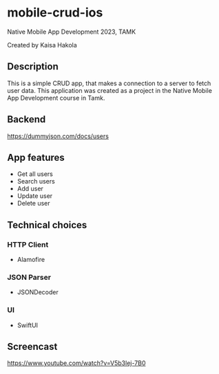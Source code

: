# mobile-crud-ios
Native Mobile App Development 2023, TAMK

Created by Kaisa Hakola

## Description
This is a simple CRUD app, that makes a connection to a server to fetch user data. This application was created as a project in the Native Mobile App Development course in Tamk.

## Backend

https://dummyjson.com/docs/users

## App features
- Get all users
- Search users
- Add user
- Update user
- Delete user

## Technical choices

### HTTP Client
- Alamofire

### JSON Parser
- JSONDecoder

### UI
- SwiftUI

## Screencast
https://www.youtube.com/watch?v=V5b3lej-7B0
